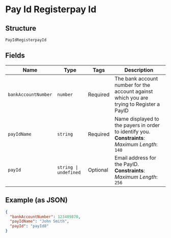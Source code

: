 
# Pay Id Registerpay Id

## Structure

`PayIdRegisterpayId`

## Fields

| Name | Type | Tags | Description |
|  --- | --- | --- | --- |
| `bankAccountNumber` | `number` | Required | The bank account number for the account against which you are trying to Register a PayID |
| `payIdName` | `string` | Required | Name displayed to the payers in order to identify you.<br>**Constraints**: *Maximum Length*: `140` |
| `payId` | `string \| undefined` | Optional | Email address for the PayID.<br>**Constraints**: *Maximum Length*: `256` |

## Example (as JSON)

```json
{
  "bankAccountNumber": 123409870,
  "payIdName": "John Smith",
  "payId": "payId8"
}
```

